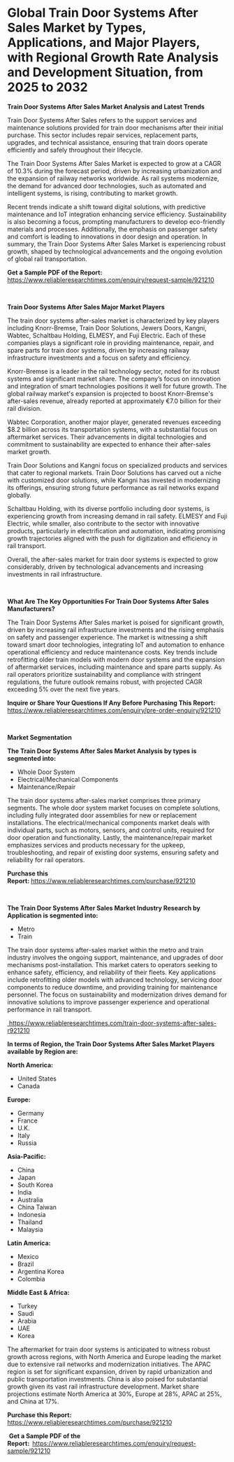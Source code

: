 <p><h1>Global Train Door Systems After Sales Market by Types, Applications, and Major Players, with Regional Growth Rate Analysis and Development Situation, from 2025 to 2032</h1></p><p><strong>Train Door Systems After Sales Market Analysis and Latest Trends</strong></p>
<p><p>Train Door Systems After Sales refers to the support services and maintenance solutions provided for train door mechanisms after their initial purchase. This sector includes repair services, replacement parts, upgrades, and technical assistance, ensuring that train doors operate efficiently and safely throughout their lifecycle. </p><p>The Train Door Systems After Sales Market is expected to grow at a CAGR of 10.3% during the forecast period, driven by increasing urbanization and the expansion of railway networks worldwide. As rail systems modernize, the demand for advanced door technologies, such as automated and intelligent systems, is rising, contributing to market growth. </p><p>Recent trends indicate a shift toward digital solutions, with predictive maintenance and IoT integration enhancing service efficiency. Sustainability is also becoming a focus, prompting manufacturers to develop eco-friendly materials and processes. Additionally, the emphasis on passenger safety and comfort is leading to innovations in door design and operation. In summary, the Train Door Systems After Sales Market is experiencing robust growth, shaped by technological advancements and the ongoing evolution of global rail transportation.</p></p>
<p><strong>Get a Sample PDF of the Report:&nbsp;</strong> <a href="https://www.reliableresearchtimes.com/enquiry/request-sample/921210?utm_campaign=3307&utm_medium=2&utm_source=Github&utm_content=ia&utm_term=18042025&utm_id=train-door-systems-after-sales">https://www.reliableresearchtimes.com/enquiry/request-sample/921210</a></p>
<p>&nbsp;</p>
<p><strong>Train Door Systems After Sales Major Market Players</strong></p>
<p><p>The train door systems after-sales market is characterized by key players including Knorr-Bremse, Train Door Solutions, Jewers Doors, Kangni, Wabtec, Schaltbau Holding, ELMESY, and Fuji Electric. Each of these companies plays a significant role in providing maintenance, repair, and spare parts for train door systems, driven by increasing railway infrastructure investments and a focus on safety and efficiency.</p><p>Knorr-Bremse is a leader in the rail technology sector, noted for its robust systems and significant market share. The company’s focus on innovation and integration of smart technologies positions it well for future growth. The global railway market's expansion is projected to boost Knorr-Bremse's after-sales revenue, already reported at approximately €7.0 billion for their rail division.</p><p>Wabtec Corporation, another major player, generated revenues exceeding $8.2 billion across its transportation systems, with a substantial focus on aftermarket services. Their advancements in digital technologies and commitment to sustainability are expected to enhance their after-sales market growth.</p><p>Train Door Solutions and Kangni focus on specialized products and services that cater to regional markets. Train Door Solutions has carved out a niche with customized door solutions, while Kangni has invested in modernizing its offerings, ensuring strong future performance as rail networks expand globally.</p><p>Schaltbau Holding, with its diverse portfolio including door systems, is experiencing growth from increasing demand in rail safety. ELMESY and Fuji Electric, while smaller, also contribute to the sector with innovative products, particularly in electrification and automation, indicating promising growth trajectories aligned with the push for digitization and efficiency in rail transport.</p><p>Overall, the after-sales market for train door systems is expected to grow considerably, driven by technological advancements and increasing investments in rail infrastructure.</p></p>
<p>&nbsp;</p>
<p><strong>What Are The Key Opportunities For Train Door Systems After Sales Manufacturers?</strong></p>
<p><p>The Train Door Systems After Sales market is poised for significant growth, driven by increasing rail infrastructure investments and the rising emphasis on safety and passenger experience. The market is witnessing a shift toward smart door technologies, integrating IoT and automation to enhance operational efficiency and reduce maintenance costs. Key trends include retrofitting older train models with modern door systems and the expansion of aftermarket services, including maintenance and spare parts supply. As rail operators prioritize sustainability and compliance with stringent regulations, the future outlook remains robust, with projected CAGR exceeding 5% over the next five years.</p></p>
<p><strong>Inquire or Share Your Questions If Any Before Purchasing This Report:</strong> <a href="https://www.reliableresearchtimes.com/enquiry/pre-order-enquiry/921210?utm_campaign=3307&utm_medium=2&utm_source=Github&utm_content=ia&utm_term=18042025&utm_id=train-door-systems-after-sales">https://www.reliableresearchtimes.com/enquiry/pre-order-enquiry/921210</a></p>
<p>&nbsp;</p>
<p><strong>Market Segmentation</strong></p>
<p><strong>The Train Door Systems After Sales Market Analysis by types is segmented into:</strong></p>
<p><ul><li>Whole Door System</li><li>Electrical/Mechanical Components</li><li>Maintenance/Repair</li></ul></p>
<p><p>The train door systems after-sales market comprises three primary segments. The whole door system market focuses on complete solutions, including fully integrated door assemblies for new or replacement installations. The electrical/mechanical components market deals with individual parts, such as motors, sensors, and control units, required for door operation and functionality. Lastly, the maintenance/repair market emphasizes services and products necessary for the upkeep, troubleshooting, and repair of existing door systems, ensuring safety and reliability for rail operators.</p></p>
<p><strong>Purchase this Report:&nbsp;</strong><a href="https://www.reliableresearchtimes.com/purchase/921210?utm_campaign=3307&utm_medium=2&utm_source=Github&utm_content=ia&utm_term=18042025&utm_id=train-door-systems-after-sales">https://www.reliableresearchtimes.com/purchase/921210</a></p>
<p>&nbsp;</p>
<p><strong>The Train Door Systems After Sales Market Industry Research by Application is segmented into:</strong></p>
<p><ul><li>Metro</li><li>Train</li></ul></p>
<p><p>The train door systems after-sales market within the metro and train industry involves the ongoing support, maintenance, and upgrades of door mechanisms post-installation. This market caters to operators seeking to enhance safety, efficiency, and reliability of their fleets. Key applications include retrofitting older models with advanced technology, servicing door components to reduce downtime, and providing training for maintenance personnel. The focus on sustainability and modernization drives demand for innovative solutions to improve passenger experience and operational performance in rail transport.</p></p>
<p><a href="https://www.reliableresearchtimes.com/train-door-systems-after-sales-r921210?utm_campaign=3307&utm_medium=2&utm_source=Github&utm_content=ia&utm_term=18042025&utm_id=train-door-systems-after-sales">&nbsp;https://www.reliableresearchtimes.com/train-door-systems-after-sales-r921210</a></p>
<p><strong>In terms of Region, the Train Door Systems After Sales Market Players available by Region are:</strong></p>
<p>
    <p> <strong> North America: </strong>
        <ul>
            <li>United States</li>
            <li>Canada</li>
        </ul>
        </p> 
    <p> <strong> Europe: </strong>
        <ul>
            <li>Germany</li>
            <li>France</li>
            <li>U.K.</li>
            <li>Italy</li>
            <li>Russia</li>
        </ul>
        </p> 
    <p> <strong> Asia-Pacific: </strong>
        <ul>
            <li>China</li>
            <li>Japan</li>
            <li>South Korea</li>
            <li>India</li>
            <li>Australia</li>
            <li>China Taiwan</li>
            <li>Indonesia</li>
            <li>Thailand</li>
            <li>Malaysia</li>
        </ul>
        </p> 
    <p> <strong> Latin America: </strong>
        <ul>
            <li>Mexico</li>
            <li>Brazil</li>
            <li>Argentina Korea</li>
            <li>Colombia</li>
        </ul>
        </p> 
    <p> <strong> Middle East & Africa: </strong>
        <ul>
            <li>Turkey</li>
            <li>Saudi</li>
            <li>Arabia</li>
            <li>UAE</li>
            <li>Korea</li>
        </ul>
    </p>
    </p>
<p><p>The aftermarket for train door systems is anticipated to witness robust growth across regions, with North America and Europe leading the market due to extensive rail networks and modernization initiatives. The APAC region is set for significant expansion, driven by rapid urbanization and public transportation investments. China is also poised for substantial growth given its vast rail infrastructure development. Market share projections estimate North America at 30%, Europe at 28%, APAC at 25%, and China at 17%.</p></p>
<p><strong>Purchase this Report: </strong><a href="https://www.reliableresearchtimes.com/purchase/921210?utm_campaign=3307&utm_medium=2&utm_source=Github&utm_content=ia&utm_term=18042025&utm_id=train-door-systems-after-sales">https://www.reliableresearchtimes.com/purchase/921210</a></p>
<p>&nbsp;<strong>Get a Sample PDF of the Report:&nbsp;&nbsp;</strong><a href="https://www.reliableresearchtimes.com/enquiry/request-sample/921210?utm_campaign=3307&utm_medium=2&utm_source=Github&utm_content=ia&utm_term=18042025&utm_id=train-door-systems-after-sales">https://www.reliableresearchtimes.com/enquiry/request-sample/921210</a></p>
<p><strong></strong></p>
<p><p></p><p></p><p></p></p>